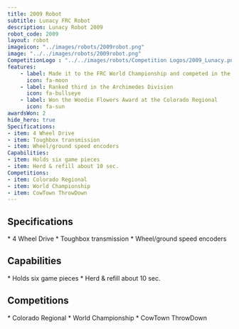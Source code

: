 ```yaml
---
title: 2009 Robot
subtitle: Lunacy FRC Robot
description: Lunacy Robot 2009
robot_code: 2009
layout: robot
imageicon: "../images/robots/2009robot.png"
image: "../../images/robots/2009robot.png"
CompetitionLogo : "../../images/robots/Competition Logos/2009_Lunacy.png"
features:
    - label: Made it to the FRC World Championship and competed in the Archimedes Division
      icon: fa-moon
    - label: Ranked third in the Archimedes Division
      icon: fa-bullseye
    - label: Won the Woodie Flowers Award at the Colorado Regional
      icon: fa-sun
awardsWon: 2
hide_hero: true
Specifications:
- item: 4 Wheel Drive
- item: Toughbox transmission
- item: Wheel/ground speed encoders
Capabilities:
- item: Holds six game pieces
- item: Herd & refill about 10 sec.
Competitions:
- item: Colorado Regional
- item: World Championship
- item: CowTown ThrowDown
---
```


<h2>Specifications</h2>
* 4 Wheel Drive
* Toughbox transmission
* Wheel/ground speed encoders

<h2>Capabilities</h2>
* Holds six game pieces
* Herd & refill about 10 sec.

<h2>Competitions</h2>
* Colorado Regional
* World Championship
* CowTown ThrowDown

